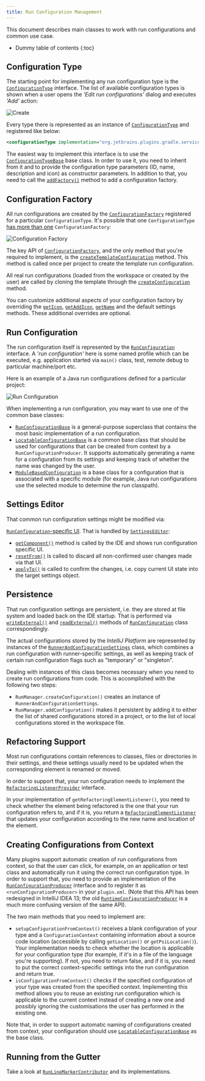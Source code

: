 ```yaml
---
title: Run Configuration Management
---
```

<!-- Copyright 2000-2020 JetBrains s.r.o. and other contributors. Use of this source code is governed by the Apache 2.0 license that can be found in the LICENSE file. -->

This document describes main classes to work with run configurations and common use case.

* Dummy table of contents
{:toc}

## Configuration Type

The starting point for implementing any run configuration type is the [`ConfigurationType`](upsource:///platform/lang-api/src/com/intellij/execution/configurations/ConfigurationType.java) interface.
The list of available configuration types is shown when a user opens the _'Edit run configurations'_ dialog and executes _'Add'_ action:

![Create](/basics/img/create-1.png)

Every type there is represented as an instance of [`ConfigurationType`](upsource:///platform/lang-api/src/com/intellij/execution/configurations/ConfigurationType.java) and registered like below:

```xml
<configurationType implementation="org.jetbrains.plugins.gradle.service.execution.GradleExternalTaskConfigurationType" />
```

The easiest way to implement this interface is to use the [`ConfigurationTypeBase`](upsource:///platform/lang-api/src/com/intellij/execution/configurations/runConfigurationType.kt) base class.
In order to use it, you need to inherit from it and to provide the configuration type parameters (ID, name, description and icon) as constructor parameters.
In addition to that, you need to call the [`addFactory()`](upsource:///platform/lang-api/src/com/intellij/execution/configurations/runConfigurationType.kt) method to add a configuration factory.

## Configuration Factory

All run configurations are created by the [`ConfigurationFactory`](upsource:///platform/lang-api/src/com/intellij/execution/configurations/ConfigurationFactory.java) registered for a particular `ConfigurationType`.
It's possible that one `ConfigurationType` [has more than one](upsource:///platform/lang-api/src/com/intellij/execution/configurations/ConfigurationType.java) `ConfigurationFactory`:

![Configuration Factory](/basics/img/create-3.png)

The key API of [`ConfigurationFactory`](upsource:///platform/lang-api/src/com/intellij/execution/configurations/ConfigurationFactory.java), and the only method that you're required to implement, is the [`createTemplateConfiguration`](upsource:///platform/lang-api/src/com/intellij/execution/configurations/ConfigurationFactory.java) method.
This method is called once per project to create the template run configuration.

All real run configurations (loaded from the workspace or created by the user) are called by cloning the template through the [`createConfiguration`](upsource:///platform/lang-api/src/com/intellij/execution/configurations/ConfigurationFactory.java) method.

You can customize additional aspects of your configuration factory by overriding the [`getIcon`](upsource:///platform/lang-api/src/com/intellij/execution/configurations/ConfigurationFactory.java), [`getAddIcon`](upsource:///platform/lang-api/src/com/intellij/execution/configurations/ConfigurationFactory.java)<!--#L55-->, [`getName`](upsource:///platform/lang-api/src/com/intellij/execution/configurations/ConfigurationFactory.java)<!--#L51--> and the default settings methods.
These additional overrides are optional.

## Run Configuration

The run configuration itself is represented by the [`RunConfiguration`](upsource:///platform/lang-api/src/com/intellij/execution/configurations/RunConfiguration.java) interface.
A _'run configuration'_ here is some named profile which can be executed, e.g. application started via `main()` class, test, remote debug to particular machine/port etc.

Here is an example of a Java run configurations defined for a particular project:

![Run Configuration](/basics/img/create-2.png)

When implementing a run configuration, you may want to use one of the common base classes:

* [`RunConfigurationBase`](upsource:///platform/lang-api/src/com/intellij/execution/configurations/RunConfigurationBase.java) is a general-purpose superclass that contains the most basic implementation of a run configuration.
* [`LocatableConfigurationBase`](upsource:///platform/lang-api/src/com/intellij/execution/configurations/LocatableConfigurationBase.java) is a common base class that should be used for configurations that can be created from context by a `RunConfigurationProducer`.
  It supports automatically generating a name for a configuration from its settings and keeping track of whether the name was changed by the user.
* [`ModuleBasedConfiguration`](upsource:///platform/lang-api/src/com/intellij/execution/configurations/ModuleBasedConfiguration.java) is a base class for a configuration that is associated with a specific module (for example, Java run configurations use the selected module to determine the run classpath).

## Settings Editor

That common run configuration settings might be modified via:

[`RunConfiguration`-specific UI](upsource:///platform/lang-api/src/com/intellij/execution/configurations/RunConfiguration.java).
That is handled by [`SettingsEditor`](upsource:///platform/platform-api/src/com/intellij/openapi/options/SettingsEditor.java)<!--#L97-->:

* [`getComponent()`](upsource:///platform/platform-api/src/com/intellij/openapi/options/SettingsEditor.java) method is called by the IDE and shows run configuration specific UI.
* [`resetFrom()`](upsource:///platform/platform-api/src/com/intellij/openapi/options/SettingsEditor.java) is called to discard all non-confirmed user changes made via that UI.
* [`applyTo()`](upsource:///platform/platform-api/src/com/intellij/openapi/options/SettingsEditor.java) is called to confirm the changes, i.e. copy current UI state into the target settings object.

## Persistence

That run configuration settings are persistent, i.e. they are stored at file system and loaded back on the IDE startup.
That is performed via [`writeExternal()`](upsource:///platform/util/src/com/intellij/openapi/util/JDOMExternalizable.java) and [`readExternal()`](upsource:///platform/util/src/com/intellij/openapi/util/JDOMExternalizable.java)<!--#L26--> methods of [`RunConfiguration`](upsource:///platform/lang-api/src/com/intellij/execution/configurations/RunConfiguration.java) class correspondingly.

The actual configurations stored by the *IntelliJ Platform* are represented by instances of the [`RunnerAndConfigurationSettings`](upsource:///platform/lang-api/src/com/intellij/execution/RunnerAndConfigurationSettings.java) class, which combines a run configuration with runner-specific settings, as well as keeping track of certain run configuration flags such as "temporary" or "singleton".

Dealing with instances of this class becomes necessary when you need to create run configurations from code.
This is accomplished with the following two steps:

* `RunManager.createConfiguration()` creates an instance of `RunnerAndConfigurationSettings`.
* `RunManager.addConfiguration()` makes it persistent by adding it to either the list of shared configurations stored in a project, or to the list of local configurations stored in the workspace file.

## Refactoring Support

Most run configurations contain references to classes, files or directories in their settings, and these settings usually need to be updated when the corresponding element is renamed or moved.

In order to support that, your run configuration needs to implement the [`RefactoringListenerProvider`](upsource:///platform/lang-api/src/com/intellij/execution/configurations/RefactoringListenerProvider.java) interface.

In your implementation of `getRefactoringElementListener()`, you need to check whether the element being refactored is the one that your run configuration refers to, and if it is, you return a [`RefactoringElementListener`](upsource:///platform/analysis-api/src/com/intellij/refactoring/listeners/RefactoringElementListener.java) that updates your configuration according to the new name and location of the element.

## Creating Configurations from Context

Many plugins support automatic creation of run configurations from context, so that the user can click, for example, on an application or test class and automatically run it using the correct run configuration type.
In order to support that, you need to provide an implementation of the [`RunConfigurationProducer`](upsource:///platform/lang-api/src/com/intellij/execution/actions/RunConfigurationProducer.java) interface and to register it as `<runConfigurationProducer>` in your `plugin.xml`. (Note that this API has been redesigned in IntelliJ IDEA 13; the old [`RuntimeConfigurationProducer`](upsource:///platform/lang-api/src/com/intellij/execution/junit/RuntimeConfigurationProducer.java) is a much more confusing version of the same API).

The two main methods that you need to implement are:

* `setupConfigurationFromContext()` receives a blank configuration of your type and a `ConfigurationContext` containing information about a source code location (accessible by calling `getLocation()` or `getPsiLocation()`).
  Your implementation needs to check whether the location is applicable for your configuration type (for example, if it's in a file of the language you're supporting).
  If not, you need to return false, and if it is, you need to put the correct context-specific settings into the run configuration and return true.
* `isConfigurationFromContext()` checks if the specified configuration of your type was created from the specified context.
  Implementing this method allows you to reuse an existing run configuration which is applicable to the current context instead of creating a new one and possibly ignoring the customisations the user has performed in the existing one.

Note that, in order to support automatic naming of configurations created from context, your configuration should use [`LocatableConfigurationBase`](upsource:///platform/lang-api/src/com/intellij/execution/configurations/LocatableConfigurationBase.java) as the base class.

## Running from the Gutter

Take a look at [`RunLineMarkerContributor`](upsource:///platform/execution-impl/src/com/intellij/execution/lineMarker/RunLineMarkerContributor.java) and its implementations.
